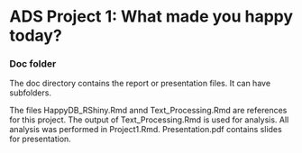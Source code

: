 # ADS Project 1: What made you happy today?
### Doc folder

The doc directory contains the report or presentation files. It can have subfolders.  

The files HappyDB_RShiny.Rmd annd Text_Processing.Rmd are references for this project. The output of Text_Processing.Rmd is used for analysis. All analysis was performed in Project1.Rmd. Presentation.pdf contains slides for presentation.
